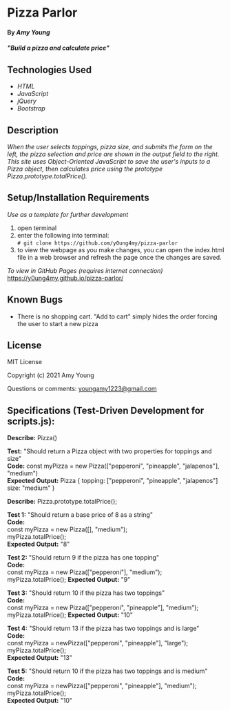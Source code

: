 # Pizza Parlor

#### By _Amy Young_

#### _"Build a pizza and calculate price"_

## Technologies Used

* _HTML_
* _JavaScript_
* _jQuery_
* _Bootstrap_

## Description

_When the user selects toppings, pizza size, and submits the form on the left, the pizza selection and price are shown in the output field to the right. This site uses Object-Oriented JavaScript to save the user's inputs to a Pizza object, then calculates price using the prototype Pizza.prototype.totalPrice()._

## Setup/Installation Requirements

_Use as a template for further development_
1) open terminal
2) enter the following into terminal:  
 `# git clone https://github.com/y0ung4my/pizza-parlor`
3) to view the webpage as you make changes, you can open the index.html file in a web browser and refresh the page once the changes are saved.

_To view in GitHub Pages (requires internet connection)_
https://y0ung4my.github.io/pizza-parlor/

## Known Bugs

* There is no shopping cart. "Add to cart" simply hides the order forcing the user to start a new pizza

## License

MIT License

Copyright (c) 2021 Amy Young

Questions or comments: youngamy1223@gmail.com

## Specifications (Test-Driven Development for scripts.js):  


**Describe:** Pizza()  

**Test:** "Should return a Pizza object with two properties for toppings and size"  
**Code:** const myPizza = new Pizza(["pepperoni", "pineapple", "jalapenos"], "medium")  
**Expected Output:** Pizza { topping: ["pepperoni", "pineapple", "jalapenos"] size: "medium" }   

**Describe:** Pizza.prototype.totalPrice();  

**Test 1:** "Should return a base price of 8 as a string"  
**Code:**  
const myPizza = new Pizza([], "medium");  
myPizza.totalPrice();  
**Expected Output:** "8"  

**Test 2:** "Should return 9 if the pizza has one topping"  
**Code:**  
const myPizza = new Pizza(["pepperoni"], "medium");  
myPizza.totalPrice(); 
**Expected Output:** "9"  

**Test 3:** "Should return 10 if the pizza has two toppings"  
**Code:**  
const myPizza = new Pizza(["pepperoni", "pineapple"], "medium");  
myPizza.totalPrice(); 
**Expected Output:** "10"  

**Test 4:** "Should return 13 if the pizza has two toppings and is large"  
**Code:**  
const myPizza = newPizza(["pepperoni", "pineapple"], "large");  
myPizza.totalPrice();  
**Expected Output:** "13"  

**Test 5:** "Should return 10 if the pizza has two toppings and is medium"  
**Code:**  
const myPizza = newPizza(["pepperoni", "pineapple"], "medium");  
myPizza.totalPrice();  
**Expected Output:** "10"  
